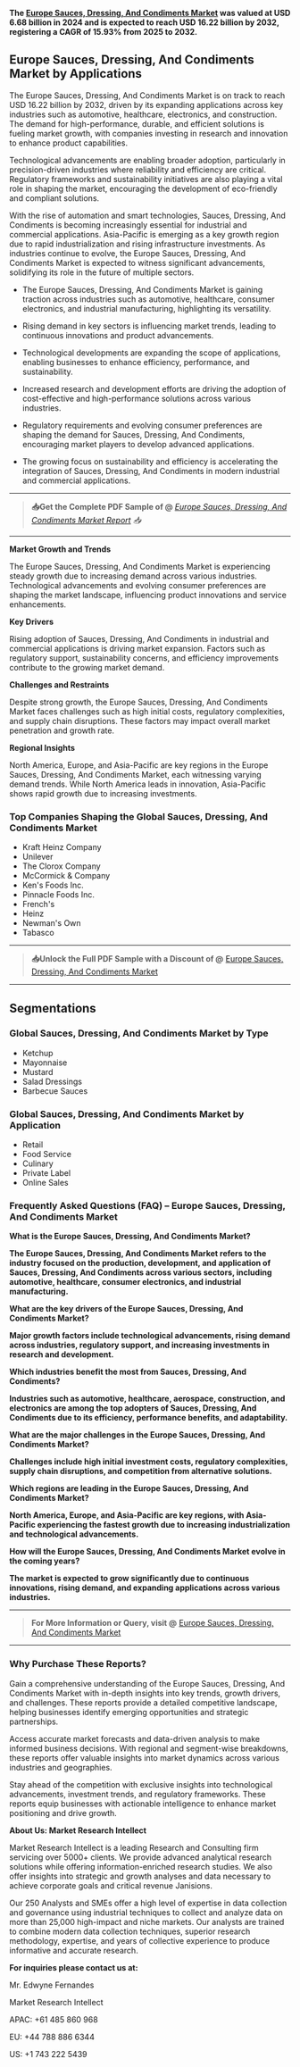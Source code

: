 <p><strong>The <a href="https://www.marketresearchintellect.com/download-sample/?rid=1003994&amp;utm_source=Pulse-April-Europe&amp;utm_medium=852">Europe Sauces, Dressing, And Condiments Market</a> was valued at USD 6.68 billion in 2024 and is expected to reach USD 16.22 billion by 2032, registering a CAGR of 15.93% from 2025 to 2032.</strong></p><h2>Europe Sauces, Dressing, And Condiments Market by Applications&nbsp;</h2><p><p>The Europe Sauces, Dressing, And Condiments Market is on track to reach USD 16.22 billion by 2032, driven by its expanding applications across key industries such as automotive, healthcare, electronics, and construction. The demand for high-performance, durable, and efficient solutions is fueling market growth, with companies investing in research and innovation to enhance product capabilities.</p><p>Technological advancements are enabling broader adoption, particularly in precision-driven industries where reliability and efficiency are critical. Regulatory frameworks and sustainability initiatives are also playing a vital role in shaping the market, encouraging the development of eco-friendly and compliant solutions.</p><p>With the rise of automation and smart technologies, Sauces, Dressing, And Condiments is becoming increasingly essential for industrial and commercial applications. Asia-Pacific is emerging as a key growth region due to rapid industrialization and rising infrastructure investments. As industries continue to evolve, the Europe Sauces, Dressing, And Condiments Market is expected to witness significant advancements, solidifying its role in the future of multiple sectors.</p></p><ul><li><p>The Europe Sauces, Dressing, And Condiments Market is gaining traction across industries such as automotive, healthcare, consumer electronics, and industrial manufacturing, highlighting its versatility.</p></li><li><p>Rising demand in key sectors is influencing market trends, leading to continuous innovations and product advancements.</p></li><li><p>Technological developments are expanding the scope of applications, enabling businesses to enhance efficiency, performance, and sustainability.</p></li><li><p>Increased research and development efforts are driving the adoption of cost-effective and high-performance solutions across various industries.</p></li><li><p>Regulatory requirements and evolving consumer preferences are shaping the demand for Sauces, Dressing, And Condiments, encouraging market players to develop advanced applications.</p></li><li><p>The growing focus on sustainability and efficiency is accelerating the integration of Sauces, Dressing, And Condiments in modern industrial and commercial applications.</p></li></ul><hr /><blockquote><p><strong><span class="font-[700]">📥Get the Complete PDF Sample of @ </span></strong><em><span class="font-[700]"><a href="https://www.marketresearchintellect.com/download-sample/?rid=1003994&amp;utm_source=Pulse-April-Europe&amp;utm_medium=852" target="_blank" data-tracking-control-name="article-ssr-frontend-pulse_little-text-block" data-tracking-will-navigate="" data-test-link="">Europe Sauces, Dressing, And Condiments Market Report</a>&nbsp;📥</span></em></p></blockquote><hr /><p class="" data-start="77" data-end="360"><strong data-start="77" data-end="105">Market Growth and Trends</strong></p><p class="" data-start="77" data-end="360">The Europe Sauces, Dressing, And Condiments Market is experiencing steady growth due to increasing demand across various industries. Technological advancements and evolving consumer preferences are shaping the market landscape, influencing product innovations and service enhancements.</p><p class="" data-start="362" data-end="606"><strong data-start="362" data-end="377">Key Drivers</strong></p><p class="" data-start="362" data-end="606">Rising adoption of Sauces, Dressing, And Condiments in industrial and commercial applications is driving market expansion. Factors such as regulatory support, sustainability concerns, and efficiency improvements contribute to the growing market demand.</p><p class="" data-start="608" data-end="849"><strong data-start="608" data-end="637">Challenges and Restraints</strong></p><p class="" data-start="608" data-end="849">Despite strong growth, the Europe Sauces, Dressing, And Condiments Market faces challenges such as high initial costs, regulatory complexities, and supply chain disruptions. These factors may impact overall market penetration and growth rate.</p><p class="" data-start="851" data-end="1095"><strong data-start="851" data-end="872">Regional Insights</strong></p><p class="" data-start="851" data-end="1095">North America, Europe, and Asia-Pacific are key regions in the Europe Sauces, Dressing, And Condiments Market, each witnessing varying demand trends. While North America leads in innovation, Asia-Pacific shows rapid growth due to increasing investments.</p><p><h3>Top Companies Shaping the Global Sauces, Dressing, And Condiments Market </h3><ul><li>Kraft Heinz Company</li><li>Unilever</li><li>The Clorox Company</li><li>McCormick & Company</li><li>Ken's Foods Inc.</li><li>Pinnacle Foods Inc.</li><li>French's</li><li>Heinz</li><li>Newman's Own</li><li>Tabasco</li></ul></p><hr /><blockquote><p><strong>📥Unlock the Full PDF Sample with a Discount of @</strong> <a href="https://www.marketresearchintellect.com/ask-for-discount/?rid=1003994&amp;utm_source=Pulse-April-Europe&amp;utm_medium=852">Europe Sauces, Dressing, And Condiments Market</a></p></blockquote><hr /><p><h2>Segmentations</h2><h3>Global Sauces, Dressing, And Condiments Market by Type</h3><ul><li>Ketchup</li><li>Mayonnaise</li><li>Mustard</li><li>Salad Dressings</li><li>Barbecue Sauces</li></ul><h3>Global Sauces, Dressing, And Condiments Market by Application</h3><ul><li>Retail</li><li>Food Service</li><li>Culinary</li><li>Private Label</li><li>Online Sales</li></ul></p><h3><strong>Frequently Asked Questions (FAQ) &ndash; Europe Sauces, Dressing, And Condiments Market</strong></h3><p><strong>What is the Europe Sauces, Dressing, And Condiments Market?</strong></p><p><strong>The Europe Sauces, Dressing, And Condiments Market refers to the industry focused on the production, development, and application of Sauces, Dressing, And Condiments across various sectors, including automotive, healthcare, consumer electronics, and industrial manufacturing.</strong></p><p><strong>What are the key drivers of the Europe Sauces, Dressing, And Condiments Market?</strong></p><p><strong>Major growth factors include technological advancements, rising demand across industries, regulatory support, and increasing investments in research and development.</strong></p><p><strong>Which industries benefit the most from Sauces, Dressing, And Condiments?</strong></p><p><strong>Industries such as automotive, healthcare, aerospace, construction, and electronics are among the top adopters of Sauces, Dressing, And Condiments due to its efficiency, performance benefits, and adaptability.</strong></p><p><strong>What are the major challenges in the Europe Sauces, Dressing, And Condiments Market?</strong></p><p><strong>Challenges include high initial investment costs, regulatory complexities, supply chain disruptions, and competition from alternative solutions.</strong></p><p><strong>Which regions are leading in the Europe Sauces, Dressing, And Condiments Market?</strong></p><p><strong>North America, Europe, and Asia-Pacific are key regions, with Asia-Pacific experiencing the fastest growth due to increasing industrialization and technological advancements.</strong></p><p><strong>How will the Europe Sauces, Dressing, And Condiments Market evolve in the coming years?</strong></p><p><strong>The market is expected to grow significantly due to continuous innovations, rising demand, and expanding applications across various industries.</strong></p><hr /><blockquote><p><span class="font-[700]"><strong>For More Information or Query, visit&nbsp;@</strong>&nbsp;</span><span class="font-[700]"><a href="https://www.marketresearchintellect.com/product/global-sauces-dressing-and-condiments-market/?utm_source=Linkedin&utm_medium=852" target="_blank" data-tracking-control-name="article-ssr-frontend-pulse_little-text-block" data-tracking-will-navigate="" data-test-link="">Europe Sauces, Dressing, And Condiments Market</a></span></p></blockquote><hr /><h3><strong data-start="0" data-end="31">Why Purchase These Reports?</strong></h3><p class="" data-start="35" data-end="297">Gain a comprehensive understanding of the Europe Sauces, Dressing, And Condiments Market with in-depth insights into key trends, growth drivers, and challenges. These reports provide a detailed competitive landscape, helping businesses identify emerging opportunities and strategic partnerships.</p><p class="" data-start="299" data-end="540">Access accurate market forecasts and data-driven analysis to make informed business decisions. With regional and segment-wise breakdowns, these reports offer valuable insights into market dynamics across various industries and geographies.</p><p class="" data-start="542" data-end="784">Stay ahead of the competition with exclusive insights into technological advancements, investment trends, and regulatory frameworks. These reports equip businesses with actionable intelligence to enhance market positioning and drive growth.</p><p><strong><span class="font-[700]">About Us: Market Research Intellect</span></strong></p><p><span class="">Market Research Intellect is a leading Research and Consulting firm servicing over 5000+ clients. We provide advanced analytical research solutions while offering information-enriched research studies.&nbsp;</span>We also offer insights into strategic and growth analyses and data necessary to achieve corporate goals and critical revenue Janisions.</p><p><span class="">Our 250 Analysts and SMEs offer a high level of expertise in data collection and governance using industrial techniques to collect and analyze data on more than 25,000 high-impact and niche markets. Our analysts are trained to combine modern data collection techniques, superior research methodology, expertise, and years of collective experience to produce informative and accurate research.</span></p><p><strong>For inquiries please contact us at:</strong></p><p>Mr. Edwyne Fernandes</p><p>Market Research Intellect</p><p>APAC: +61 485 860 968</p><p>EU: +44 788 886 6344</p><p>US: +1 743 222 5439</p>